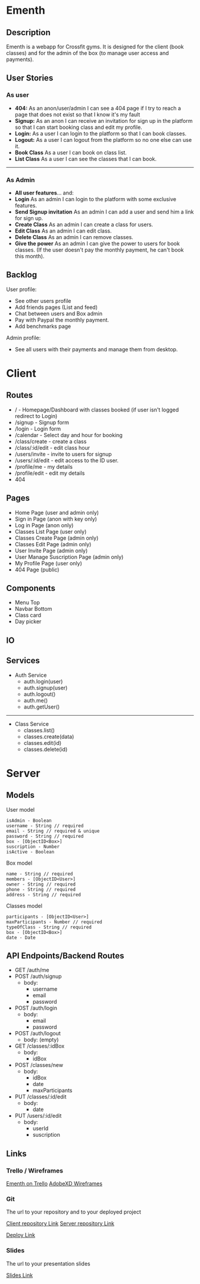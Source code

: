 # Ementh

## Description


Ementh is a webapp for Crossfit gyms. It is designed for the client (book classes) and for the admin of the box (to manage user access and payments).

## User Stories
### As user
-  **404:** As an anon/user/admin I can see a 404 page if I try to reach a page that does not exist so that I know it's my fault
-  **Signup:** As an anon I can receive an invitation for sign up in the platform so that I can start booking class and edit my profile.
-  **Login:** As a user I can login to the platform so that I can book classes.
-  **Logout:** As a user I can logout from the platform so no one else can use it.
-  **Book Class** As a user I can book on class list.
-  **List Class** As a user I can see the classes that I can book.
-  ----
### As Admin
-  **All user features**... and:
-  **Login** As an admin I can login to the platform with some exclusive features.
-  **Send Signup invitation** As an admin I can add a user and send him a link for sign up.
-  **Create Class** As an admin I can create a class for users.
-  **Edit Class** As an admin I can edit class.
-  **Delete Class** As an admin I can remove classes.
-  **Give the power** As an admin I can give the power to users for book classes. (If the user doesn't pay the monthly payment, he can't book this month).

## Backlog

User profile:
- See other users profile
- Add friends pages (List and feed)
- Chat between users and Box admin
- Pay with Paypal the monthly payment.
- Add benchmarks page

Admin profile:
- See all users with their payments and manage them from desktop.

  
# Client

## Routes

- / - Homepage/Dashboard with classes booked (if user isn't logged redirect to Login)
- /signup - Signup form
- /login - Login form
- /calendar - Select day and hour for booking
- /class/create - create a class
- /class/:id/edit - edit class hour
- /users/invite - invite to users for signup
- /users/:id/edit - edit access to the ID user. 
- /profile/me - my details
- /profile/edit - edit my details
- 404

## Pages

- Home Page (user and admin only)
- Sign in Page (anon with key only)
- Log in Page (anon only)
- Classes List Page (user only)
- Classes Create Page (admin only)
- Classes Edit Page (admin only)
- User Invite Page (admin only)
- User Manage Suscription Page (admin only)
- My Profile Page (user only)
- 404 Page (public)

## Components

- Menu Top
- Navbar Bottom
- Class card
- Day picker

## IO


## Services

- Auth Service
  - auth.login(user)
  - auth.signup(user)
  - auth.logout()
  - auth.me()
  - auth.getUser() 
** **
- Class Service
  - classes.list()
  - classes.create(data)
  - classes.edit(id)
  - classes.delete(id)


# Server

## Models

User model

```
isAdmin - Boolean
username - String // required
email - String // required & unique
password - String // required
box - [ObjectID<Box>]
suscription - Number
isActive - Boolean
```

Box model

```
name - String // required
members - [ObjectID<User>]
owner - String // required
phone - String // required
address - String // required
```

Classes model

```
participants - [ObjectID<User>]
maxParticipants - Number // required
typeOfClass - String // required
box - [ObjectID<Box>]
date - Date
```

## API Endpoints/Backend Routes

- GET /auth/me
- POST /auth/signup
  - body:
    - username
    - email
    - password
- POST /auth/login
  - body:
    - email
    - password
- POST /auth/logout
  - body: (empty)
- GET /classes/:idBox
  - body:
    - idBox
- POST /classes/new
  - body:
    - idBox
    - date
    - maxParticipants
- PUT /classes/:id/edit
  - body:
    - date
- PUT /users/:id/edit
  - body:
    - userId
    - suscription

## Links

### Trello / Wireframes

[Ementh on Trello](https://trello.com/b/FHalxYvP/ementh)
[AdobeXD Wireframes](https://xd.adobe.com/view/40b36574-2f89-4568-5062-33ea3e4de831-3682/?fullscreen)
### Git

The url to your repository and to your deployed project

[Client repository Link](https://github.com/prrrcl/ementh)
[Server repository Link](https://github.com/prrrcl/ementh-back)

[Deploy Link](http://heroku.com)

### Slides

The url to your presentation slides

[Slides Link](http://slides.com)